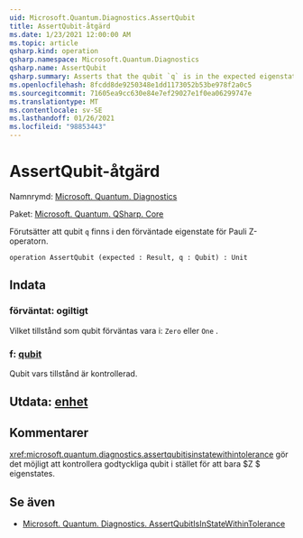 ```yaml
---
uid: Microsoft.Quantum.Diagnostics.AssertQubit
title: AssertQubit-åtgärd
ms.date: 1/23/2021 12:00:00 AM
ms.topic: article
qsharp.kind: operation
qsharp.namespace: Microsoft.Quantum.Diagnostics
qsharp.name: AssertQubit
qsharp.summary: Asserts that the qubit `q` is in the expected eigenstate of the Pauli Z operator.
ms.openlocfilehash: 8fcdd8de9250348e1dd1173052b53be978f2a0c5
ms.sourcegitcommit: 71605ea9cc630e84e7ef29027e1f0ea06299747e
ms.translationtype: MT
ms.contentlocale: sv-SE
ms.lasthandoff: 01/26/2021
ms.locfileid: "98853443"
---
```

# <a name="assertqubit-operation"></a>AssertQubit-åtgärd

Namnrymd: [Microsoft. Quantum. Diagnostics](xref:Microsoft.Quantum.Diagnostics)

Paket: [Microsoft. Quantum. QSharp. Core](https://nuget.org/packages/Microsoft.Quantum.QSharp.Core)


Förutsätter att qubit `q` finns i den förväntade eigenstate för Pauli Z-operatorn.

```qsharp
operation AssertQubit (expected : Result, q : Qubit) : Unit
```


## <a name="input"></a>Indata

### <a name="expected--__invalidresult__"></a>förväntat: __ogiltigt <Result>__

Vilket tillstånd som qubit förväntas vara i: `Zero` eller `One` .


### <a name="q--qubit"></a>f: [qubit](xref:microsoft.quantum.lang-ref.qubit)

Qubit vars tillstånd är kontrollerad.



## <a name="output--unit"></a>Utdata: [enhet](xref:microsoft.quantum.lang-ref.unit)



## <a name="remarks"></a>Kommentarer

<xref:microsoft.quantum.diagnostics.assertqubitisinstatewithintolerance> gör det möjligt att kontrollera godtyckliga qubit i stället för att bara $Z $ eigenstates.

## <a name="see-also"></a>Se även

- [Microsoft. Quantum. Diagnostics. AssertQubitIsInStateWithinTolerance](xref:Microsoft.Quantum.Diagnostics.AssertQubitIsInStateWithinTolerance)